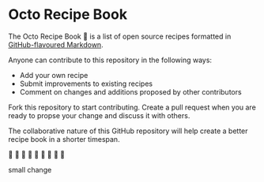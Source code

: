 # Octo Recipe Book

The Octo Recipe Book :book: is a list of open source recipes formatted in [GitHub-flavoured Markdown](https://github.com/kaihj/octo-recipes/blob/master/markdown-cheatsheet.pdf).

Anyone can contribute to this repository in the following ways:

- Add your own recipe
- Submit improvements to existing recipes
- Comment on changes and additions proposed by other contributors

Fork this repository to start contributing. Create a pull request when you are ready to propse your change and discuss it with others. 

The collaborative nature of this GitHub repository will help create a better recipe book in a shorter timespan. 

:shaved_ice: :fried_shrimp: :banana: :ice_cream: :cake: :fish_cake: :fries: :pizza: :pineapple:

small change
